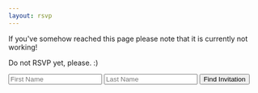 ```yaml
---
layout: rsvp
---
```

If you've somehow reached this page please note that it is currently not working!

Do not RSVP yet, please. :)

<input id="firstname" type="text" placeholder="First Name">
<input id="lastname" type="text" placeholder="Last Name">
<button type="button" onclick="searchInvites()">Find Invitation</button>
<div id='welcome'></div>
<div id='forms'></div>
<div id='error' style="display: none">
Sorry, we couldn't find your invitation.

Is there an alternate spelling of your name?

If you continue to have trouble, just email me your RSVP directly at
*trevor dot narayan at gmail dot com*.
</div>
